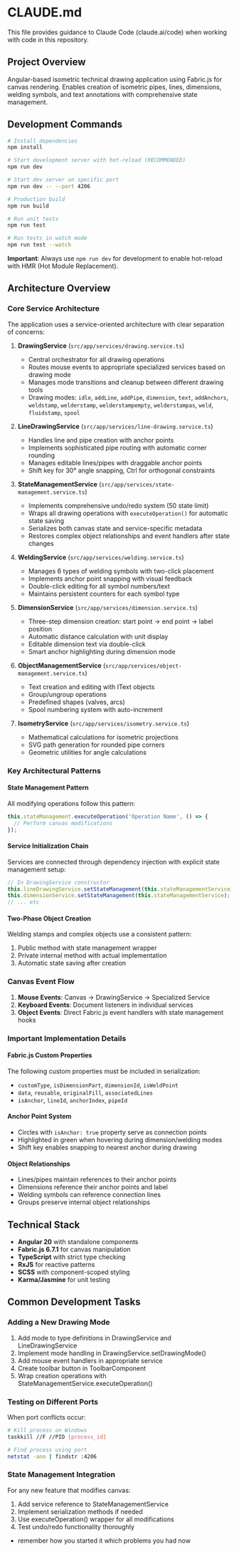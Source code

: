 # CLAUDE.md

This file provides guidance to Claude Code (claude.ai/code) when working with code in this repository.

## Project Overview

Angular-based isometric technical drawing application using Fabric.js for canvas rendering. Enables creation of isometric pipes, lines, dimensions, welding symbols, and text annotations with comprehensive state management.

## Development Commands

```bash
# Install dependencies
npm install

# Start development server with hot-reload (RECOMMENDED)
npm run dev

# Start dev server on specific port
npm run dev -- --port 4206

# Production build
npm run build

# Run unit tests
npm run test

# Run tests in watch mode
npm run test --watch
```

**Important**: Always use `npm run dev` for development to enable hot-reload with HMR (Hot Module Replacement).

## Architecture Overview

### Core Service Architecture

The application uses a service-oriented architecture with clear separation of concerns:

1. **DrawingService** (`src/app/services/drawing.service.ts`)
   - Central orchestrator for all drawing operations
   - Routes mouse events to appropriate specialized services based on drawing mode
   - Manages mode transitions and cleanup between different drawing tools
   - Drawing modes: `idle`, `addLine`, `addPipe`, `dimension`, `text`, `addAnchors`, `weldstamp`, `welderstamp`, `welderstampempty`, `welderstampas`, `weld`, `fluidstamp`, `spool`

2. **LineDrawingService** (`src/app/services/line-drawing.service.ts`)
   - Handles line and pipe creation with anchor points
   - Implements sophisticated pipe routing with automatic corner rounding
   - Manages editable lines/pipes with draggable anchor points
   - Shift key for 30° angle snapping, Ctrl for orthogonal constraints

3. **StateManagementService** (`src/app/services/state-management.service.ts`)
   - Implements comprehensive undo/redo system (50 state limit)
   - Wraps all drawing operations with `executeOperation()` for automatic state saving
   - Serializes both canvas state and service-specific metadata
   - Restores complex object relationships and event handlers after state changes

4. **WeldingService** (`src/app/services/welding.service.ts`)
   - Manages 6 types of welding symbols with two-click placement
   - Implements anchor point snapping with visual feedback
   - Double-click editing for all symbol numbers/text
   - Maintains persistent counters for each symbol type

5. **DimensionService** (`src/app/services/dimension.service.ts`)
   - Three-step dimension creation: start point → end point → label position
   - Automatic distance calculation with unit display
   - Editable dimension text via double-click
   - Smart anchor highlighting during dimension mode

6. **ObjectManagementService** (`src/app/services/object-management.service.ts`)
   - Text creation and editing with IText objects
   - Group/ungroup operations
   - Predefined shapes (valves, arcs)
   - Spool numbering system with auto-increment

7. **IsometryService** (`src/app/services/isometry.service.ts`)
   - Mathematical calculations for isometric projections
   - SVG path generation for rounded pipe corners
   - Geometric utilities for angle calculations

### Key Architectural Patterns

#### State Management Pattern
All modifying operations follow this pattern:
```typescript
this.stateManagement.executeOperation('Operation Name', () => {
  // Perform canvas modifications
});
```

#### Service Initialization Chain
Services are connected through dependency injection with explicit state management setup:
```typescript
// In DrawingService constructor
this.lineDrawingService.setStateManagement(this.stateManagementService);
this.dimensionService.setStateManagement(this.stateManagementService);
// ... etc
```

#### Two-Phase Object Creation
Welding stamps and complex objects use a consistent pattern:
1. Public method with state management wrapper
2. Private internal method with actual implementation
3. Automatic state saving after creation

### Canvas Event Flow

1. **Mouse Events**: Canvas → DrawingService → Specialized Service
2. **Keyboard Events**: Document listeners in individual services
3. **Object Events**: Direct Fabric.js event handlers with state management hooks

### Important Implementation Details

#### Fabric.js Custom Properties
The following custom properties must be included in serialization:
- `customType`, `isDimensionPart`, `dimensionId`, `isWeldPoint`
- `data`, `reusable`, `originalFill`, `associatedLines`
- `isAnchor`, `lineId`, `anchorIndex`, `pipeId`

#### Anchor Point System
- Circles with `isAnchor: true` property serve as connection points
- Highlighted in green when hovering during dimension/welding modes
- Shift key enables snapping to nearest anchor during drawing

#### Object Relationships
- Lines/pipes maintain references to their anchor points
- Dimensions reference their anchor points and label
- Welding symbols can reference connection lines
- Groups preserve internal object relationships

## Technical Stack

- **Angular 20** with standalone components
- **Fabric.js 6.7.1** for canvas manipulation
- **TypeScript** with strict type checking
- **RxJS** for reactive patterns
- **SCSS** with component-scoped styling
- **Karma/Jasmine** for unit testing

## Common Development Tasks

### Adding a New Drawing Mode
1. Add mode to type definitions in DrawingService and LineDrawingService
2. Implement mode handling in DrawingService.setDrawingMode()
3. Add mouse event handlers in appropriate service
4. Create toolbar button in ToolbarComponent
5. Wrap creation operations with StateManagementService.executeOperation()

### Testing on Different Ports
When port conflicts occur:
```bash
# Kill process on Windows
taskkill //F //PID [process_id]

# Find process using port
netstat -ano | findstr :4206
```

### State Management Integration
For any new feature that modifies canvas:
1. Add service reference to StateManagementService
2. Implement serialization methods if needed
3. Use executeOperation() wrapper for all modifications
4. Test undo/redo functionality thoroughly
- remember how you started it which problems you had now